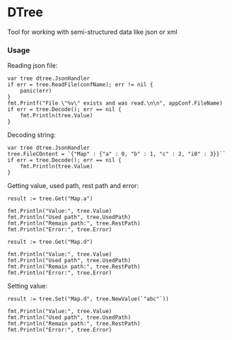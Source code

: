 # DTree

Tool for working with semi-structured data like json or xml

### Usage

Reading json file:
```
var tree dtree.JsonHandler
if err = tree.ReadFile(confName); err != nil {
	panic(err)
}
fmt.Printf("File \"%v\" exists and was read.\n\n", appConf.FileName)
if err = tree.Decode(); err == nil {
    fmt.Println(tree.Value)
}
```

Decoding string:
```
var tree dtree.JsonHandler
tree.FileCOntent = `{"Map" : {"a" : 0, "b" : 1, "c" : 2, "i0" : 3}}``
if err = tree.Decode(); err == nil {
    fmt.Println(tree.Value)
}

```	

Getting value, used path, rest path and error:
```
result := tree.Get("Map.a")

fmt.Println("Value:", tree.Value)
fmt.Println("Used path", tree.UsedPath)
fmt.Println("Remain path:", tree.RestPath)
fmt.Println("Error:", tree.Error)

result := tree.Get("Map.d")

fmt.Println("Value:", tree.Value)
fmt.Println("Used path", tree.UsedPath)
fmt.Println("Remain path:", tree.RestPath)
fmt.Println("Error:", tree.Error)
```

Setting value:
```
result := tree.Set("Map.d", tree.NewValue(`"abc"`))

fmt.Println("Value:", tree.Value)
fmt.Println("Used path", tree.UsedPath)
fmt.Println("Remain path:", tree.RestPath)
fmt.Println("Error:", tree.Error)
```